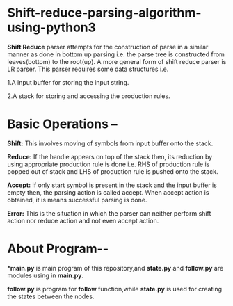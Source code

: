 # Shift-reduce-parsing-algorithm-using-python3

**Shift Reduce** parser attempts for the construction of parse in a similar manner as done in bottom up parsing i.e. the parse tree is constructed from leaves(bottom) to the root(up). A more general form of shift reduce parser is LR parser.
This parser requires some data structures i.e.

1.A input buffer for storing the input string.

2.A stack for storing and accessing the production rules.

# Basic Operations –

**Shift:** This involves moving of symbols from input buffer onto the stack.

**Reduce:** If the handle appears on top of the stack then, its reduction by using appropriate production rule is done i.e. RHS of production rule is popped out of stack and LHS of production rule is pushed onto the stack.

**Accept:** If only start symbol is present in the stack and the input buffer is empty then, the parsing action is called accept. When accept action is obtained, it is means successful parsing is done.

**Error:** This is the situation in which the parser can neither perform shift action nor reduce action and not even accept action.

# About Program--
***main.py** is main program of this repository,and **state.py** and **follow.py** are modules using in **main.py**.

**follow.py** is program for **follow** function,while **state.py** is used for creating the states between the nodes.
